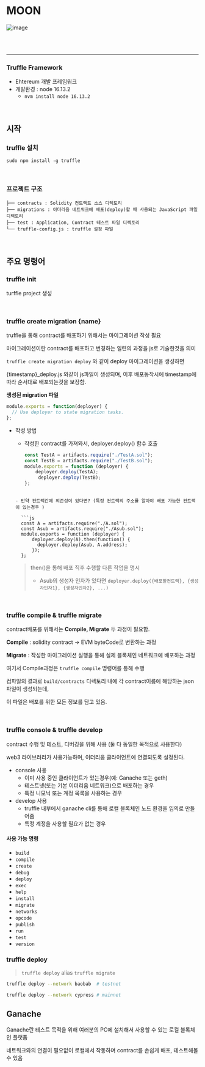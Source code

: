 # MOON
![image](https://user-images.githubusercontent.com/16698414/149632530-e8df82dd-1ca2-46cf-b049-e9e7f3ebc17b.png)





<br>
<br>

---


### Truffle Framework



- Ehtereum 개발 프레임워크
- 개발환경 : node 16.13.2
  - `nvm install node 16.13.2`



<br>



## 시작

### truffle 설치 

`sudo npm install -g truffle`



<br>



### 프로젝트 구조

```
├── contracts : Solidity 컨트랙트 소스 디렉토리
├── migrations : 이더리움 네트워크에 배포(deploy)할 때 사용되는 JavaScript 파일 디렉토리
├── test : Application, Contract 테스트 파일 디렉토리
└── truffle-config.js : truffle 설정 파일 
```

 

<br>



## 주요 명령어



### truffle init

turffle project 생성 





<br>



### truffle create migration {name}

truffle을 통해 contract를 배포하기 위해서는 마이그레이션 작성 필요

마이그레이션이란 contract를 배포하고 변경하는 일련의 과정을 js로 기술한것을 의미



`truffle create migration deploy` 와 같이 deploy 마이그레이션을 생성하면

{timestamp}_deploy.js 와같이 js파일이 생성되며, 이후 배포동작시에 timestamp에 따라 순서대로 배포되는것을 보장함.



**생성된 migration 파일**

```js
module.exports = function(deployer) {
  // Use deployer to state migration tasks.
};
```

- 작성 방법

  - 작성한 contract를 가져와서, deployer.deploy() 함수 호출

     ```js
     const TestA = artifacts.require("./TestA.sol");
     const TestB = artifacts.require("./TestB.sol");
     module.exports = function (deployer) {
         deployer.deploy(TestA);
     	  deployer.deploy(TestB);
     };
  ```

  - 만약 컨트랙간에 의존성이 있다면? (특정 컨트랙의 주소를 알아야 배포 가능한 컨트랙이 있는경우 )

    ```js
    const A = artifacts.require("./A.sol");
    const Asub = artifacts.require("./Asub.sol");
    module.exports = function (deployer) {
        deployer.deploy(A).then(function() {
          deployer.deploy(Asub, A.address);
        });
    };
    ```

    > then()을 통해 배포 직후 수행할 다른 작업을 명시
    >
    > - Asub의 생성자 인자가 있다면 `deployer.deploy({배포할컨트랙}, {생성자인자1}, {생성자인자2}, ...)`



<br>



### truffle compile & truffle migrate

contract배포를 위해서는 **Compile, Migrate** 두 과정이 필요함.



**Compile** : solidity contract -> EVM byteCode로 변환하는 과정

**Migrate** : 작성한 마이그레이션 실행을 통해 실제 블록체인 네트워크에 배포하는 과정 



여기서 Compile과정은 `truffle compile` 명령어를 통해 수행

컴파일의 결과로 `build/contracts` 디렉토리 내에 각 contract이름에 해당하는 json 파일이 생성되는데,

이 파일은 배포를 위한 모든 정보를 담고 있음.



<br>





### truffle console & truffle develop



contract 수행 및 테스트, 디버깅을 위해 사용 (둘 다 동일한 목적으로 사용한다)

web3 라이브러리가 사용가능하며, 이더리움 클라이언트에 연결되도록 설정된다.



- console 사용
  - 이미 사용 중인 클라이언트가 있는경우(예: Ganache 또는 geth)
  - 테스트넷(또는 기본 이더리움 네트워크)으로 배포하는 경우
  - 특정 니모닉 또는 계정 목록을 사용하는 경우
- develop 사용
  - truffle 내부에서 ganache cli를 통해 로컬 블록체인 노드 환경을 임의로 만들어줌
  - 특정 계정을 사용할 필요가 없는 경우



#### 사용 가능 명령

- `build`
- `compile`
- `create`
- `debug`
- `deploy`
- `exec`
- `help`
- `install`
- `migrate`
- `networks`
- `opcode`
- `publish`
- `run`
- `test`
- `version`









### truffle deploy 

> `truffle deploy` alias `truffle migrate`

```bash
truffle deploy --network baobab  # testnet

truffle deploy --network cypress # mainnet
```





## Ganache

Ganache란 테스트 목적을 위해 여러분의 PC에 설치해서 사용할 수 있는 로컬 블록체인 플랫폼

네트워크와의 연결이 필요없이 로컬에서 작동하며 contract를 손쉽게 배포, 테스트해볼 수 있음


